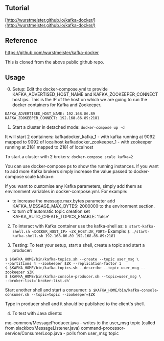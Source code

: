 ## Tutorial
[http://wurstmeister.github.io/kafka-docker/](http://wurstmeister.github.io/kafka-docker/)

## Reference
https://github.com/wurstmeister/kafka-docker

This is cloned from the above public github repo.

## Usage
0. Setup:
Edit the docker-compose.yml to provide KAFKA_ADVERTISED_HOST_NAME and KAFKA_ZOOKEEPER_CONNECT host ips.
This is the IP of the host on which we are going to run the docker containers for Kafka and Zookeeper.

```
KAFKA_ADVERTISED_HOST_NAME: 192.168.86.89
KAFKA_ZOOKEEPER_CONNECT: 192.168.86.89:2181
```
1. Start a cluster in detached mode:
```docker-compose up -d```

It will start 2 containers:
kafkadocker_kafka_1 - with kafka running at 9092 mapped to 9092 of localhost
kafkadocker_zookeeper_1 - with zookeeper running at 2181 mapped to 2181 of localhost

To start a cluster with 2 brokers:
```docker-compose scale kafka=2```

 You can use docker-compose ps to show the running instances. 
 If you want to add more Kafka brokers simply increase the value passed to 
 docker-compose scale kafka=n
 
 If you want to customise any Kafka parameters, simply add them as environment variables 
 in docker-compose.yml. For example:
 * to increase the message.max.bytes parameter add KAFKA_MESSAGE_MAX_BYTES: 2000000 to the environment section.
 * to turn off automatic topic creation set KAFKA_AUTO_CREATE_TOPICS_ENABLE: 'false'
 
2. To interact with Kafka container use the kafka-shell as:
```$ start-kafka-shell.sh <DOCKER_HOST_IP> <ZK_HOST:ZK_PORT>```
Example:
```$ ./start-kafka-shell.sh 192.168.86.89 192.168.86.89:2181```

3. Testing:
To test your setup, start a shell, create a topic and start a producer:

```
$ $KAFKA_HOME/bin/kafka-topics.sh --create --topic user_msg \
--partitions 4 --zookeeper $ZK --replication-factor 1
$ $KAFKA_HOME/bin/kafka-topics.sh --describe --topic user_msg --zookeeper $ZK 
$ $KAFKA_HOME/bin/kafka-console-producer.sh --topic=user_msg \
--broker-list=`broker-list.sh`
```

Start another shell and start a consumer:
```$ $KAFKA_HOME/bin/kafka-console-consumer.sh --topic=topic --zookeeper=$ZK```

Type in producer shell and it should be published to the client's shell.

4. To test with Java clients: 

mq-common/MessageProducer.java - writes to the user_msg topic (called from slackbot/MessageListener.java)
command-processor-service/ConsumerLoop.java - polls from user_msg topic 

